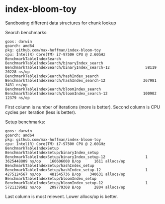# index-bloom-toy

Sandboxing different data structures for chunk lookup

Search benchmarks:
```
goos: darwin
goarch: amd64
pkg: github.com/max-hoffman/index-bloom-toy
cpu: Intel(R) Core(TM) i7-9750H CPU @ 2.60GHz
BenchmarkTableIndexSearch
BenchmarkTableIndexSearch/binaryIndex_search
BenchmarkTableIndexSearch/binaryIndex_search-12         	   58119	     20228 ns/op
BenchmarkTableIndexSearch/hashIndex_search
BenchmarkTableIndexSearch/hashIndex_search-12           	  367981	      3431 ns/op
BenchmarkTableIndexSearch/bloomIndex_search
BenchmarkTableIndexSearch/bloomIndex_search-12          	  100902	     12379 ns/op
```
First column is number of iterations (more is better). Second column is CPU cycles per iteration (less is better).

Setup benchmarks:
```
goos: darwin
goarch: amd64
pkg: github.com/max-hoffman/index-bloom-toy
cpu: Intel(R) Core(TM) i7-9750H CPU @ 2.60GHz
BenchmarkTableIndexSetup
BenchmarkTableIndexSetup/binaryIndex_setup
BenchmarkTableIndexSetup/binaryIndex_setup-12         	       1	3625448809 ns/op	160606008 B/op	    1611 allocs/op
BenchmarkTableIndexSetup/hashIndex_setup
BenchmarkTableIndexSetup/hashIndex_setup-12           	       1	4275124567 ns/op	481545736 B/op	  340631 allocs/op
BenchmarkTableIndexSetup/bloomIndex_setup
BenchmarkTableIndexSetup/bloomIndex_setup-12          	       1	5721139682 ns/op	209779368 B/op	    2804 allocs/op
```

Last column is most relevent. Lower allocs/op is better.
